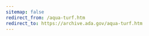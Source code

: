 ```yaml
---
sitemap: false 
redirect_from: /aqua-turf.htm 
redirect_to: https://archive.ada.gov/aqua-turf.htm 
---
```

